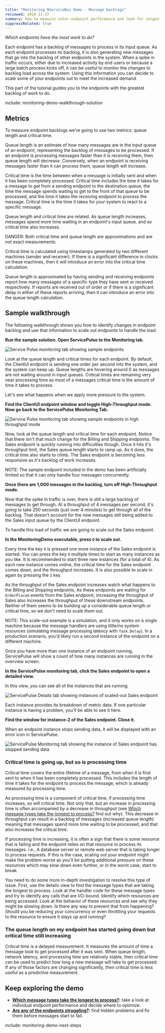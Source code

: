 ```yaml
---
title: "Monitoring NServiceBus Demo - Message backlogs"
reviewed: 2018-11-27
summary: How to measure inter-endpoint performance and look for congestion with the queue length and critical time metrics.
suppressRelated: true
---
```


_Which endpoints have the most work to do?_

Each endpoint has a backlog of messages to process in its input queue. As each endpoint processes its backlog, it is also generating new messages that go into the backlog of other endpoints in the system. When a spike in traffic occurs, either due to increased activity by end users or because a large batch process kicks off, it can be useful to monitor the changes to backlog load across the system. Using this information you can decide to scale some of your endpoints out to meet the increased demand.

This part of the tutorial guides you to the endpoints with the greatest backlog of work to do.

include: monitoring-demo-walkthrough-solution

## Metrics

To measure endpoint backlogs we're going to use two metrics: queue length and critical time.

Queue length is an estimate of how many messages are in the input queue of an endpoint, representing the backlog of messages to be processed. If an endpoint is processing messages faster than it is receiving them, then queue length will decrease. Conversely, when an endpoint is receiving messages faster than it can process them, queue length will increase.

Critical time is the time between when a message is initially sent and when it has been completely processed. Critical time includes the time it takes for a message to get from a sending endpoint to the destination queue, the time the message spends waiting to get to the front of that queue to be processed, and the time it takes the receiving endpoint to process the message. Critical time is the time it takes for your system to react to a specific message.

Queue length and critical time are related. As queue length increases, messages spend more time waiting in an endpoint's input queue, and so critical time also increases.

DANGER: Both critical time and queue length are approximations and are not exact measurements.

Critical time is calculated using timestamps generated by two different machines (sender and receiver). If there is a significant difference in clocks on these machines, then it will introduce an error into the critical time calculation. 

Queue length is approximated by having sending and receiving endpoints report how many messages of a specific type they have sent or received respectively. If reports are received out of order or if there is a significant delay in either of these reports arriving, then it can introduce an error into the queue length calculation.

## Sample walkthrough

The following walkthrough shows you how to identify changes in endpoint backlog and use that information to scale out endpoints to handle the load.

**Run the sample solution. Open ServicePulse to the Monitoring tab.**

![Service Pulse monitoring tab showing sample endpoints](servicepulse-monitoring-tab-sample-low-throughput.png)

Look at the queue length and critical times for each endpoint. By default, the ClientUI endpoint is sending one order per second into the system, and the system can keep up. Queue lengths are hovering around 0 as messages are not waiting around in input queues. Critical times are remaining very near processing time as most of a messages critical time is the amount of time it takes to process. 

Let's see what happens when we apply more pressure to the system.

**Find the ClientUI endpoint window and toggle High-Throughput mode. Now go back to the ServicePulse Monitoring Tab.**

![Service Pulse monitoring tab showing sample endpoints in high throughput mode](servicepulse-monitoring-tab-sample-high-throughput.png)

Now, look at the queue length and critical time for each endpoint. Notice that there isn't that much change for the Billing and Shipping endpoints. The Sales endpoint is quickly running into difficulties though. Once it hits it's throughput limit, the Sales queue length starts to ramp up. As it does, the critical time also starts to climb. The Sales endpoint is becoming less responsive as it's backlog of work increases.

NOTE: The sample endpoint included in the demo has been artificially limited so that it can only handle four messages concurrently. 

**Once there are 1,000 messages in the backlog, turn off High-Throughput mode.**

Now that the spike in traffic is over, there is still a large backlog of messages to get through. At a throughput of 4 messages per second, it's going to take 250 seconds (just over 4 minutes) to get through all of the backlog. That doesn't account for the new messages still being added to the Sales input queue by the ClientUI endpoint.

To handle this load of traffic we are going to scale out the Sales endpoint.

**In the MonitoringDemo executable, press `O` to scale out.**

Every time the key `O` is pressed one more instance of the Sales endpoint is started. You can press the key `O` multiple times to start as many instances as you like. It is recommended to start three new instances (for a total of 4). As each new instance comes online, the critical time for the Sales endpoint comes down, and the throughput increases. It is also possible to scale in again by pressing the `I` key.

As the throughput of the Sales endpoint increases watch what happens to the Billing and Shipping endpoints. As these endpoints are waiting for `OrderPlaced` events from the Sales endpoint, increasing the throughput of Sales also increases the throughput of these downstream endpoints. Neither of them seems to be building up a considerable queue length or critical time, so we don't need to scale them out.

NOTE: This scale-out example is a simulation, and it only works on a single machine because the message handlers are using little/no system resources (simulating message processing latency with `Task.Delay`). In a production scenario, you'd likely run a second instance of the endpoint on a different machine.

Once you have more than one instance of an endpoint running, ServicePulse will show a count of how many instances are running in the overview screen.

**In the ServicePulse monitoring tab, click the Sales endpoint to open a detailed view.**

In this view, you can see all of the instances that are running.

![ServicePulse Details tab showing instances of scaled-out Sales endpoint](servicepulse-monitoring-details-scaled-out-sales.png)

Each instance provides its breakdown of metric data. If one particular instance is having a problem, you'll be able to see it here. 

**Find the window for instance-2 of the Sales endpoint. Close it.**

When an endpoint instance stops sending data, it will be displayed with an error icon in ServicePulse.

![ServicePulse Monitoring tab showing the instance of Sales endpoint has stopped sending data](servicepulse-monitoring-tab-instance-stopped.png)

### Critical time is going up, but so is processing time

Critical time covers the entire lifetime of a message, from when it is first sent to when it has been completely processed. This includes the length of time it takes for the endpoint to process the message, which is already measured by processing time.

As processing time is a component of critical time, if processing time increases, so will critical time. Not only that, but an increase in processing time is often accompanied by a decrease in throughput (see [Which message types take the longest to process?](walkthrough-1.md) find out why). This decrease in throughput can result in a backlog of messages (increased queue length) meaning that messages spend more time waiting to be processed, and that also increases the critical time.

If processing time is increasing, it is often a sign that there is some resource that is failing and the endpoint relies on that resource to process its messages. i.e., A database server or remote web server that is taking longer to process requests. If this is the case, scaling out your endpoint might make the problem worse as you'll be putting additional pressure on these resources which may slow down even further, or in the worst case, start to break.

You need to do some more in-depth investigation to resolve this type of issue. First, use the details view to find the message types that are taking the longest to process. Look at the handler code for these message types and try to identify any calls that are I/O-bound. Identify which resources are being accessed. Look at the behavior of these resources and see why they might be slowing down. Is there any way to prevent that from happening? Should you be reducing your concurrency or even throttling your requests to the resource to ensure it stays up and running?

### The queue length on my endpoint has started going down but critical time still increasing

Critical time is a delayed measurement. It measures the amount of time a message _took_ to get processed after it was sent. When queue length, network latency, and processing time are relatively stable, then critical time can be used to predict how long a new message will take to get processed. If any of those factors are changing significantly, then critical time is less useful as a predictive measurement.

## Keep exploring the demo

- **[Which message types take the longest to process?](./walkthrough-1.md):** take a look at individual endpoint performance and decide where to optimize.
- **[Are any of the endpoints struggling?](./walkthrough-3.md):** find hidden problems and fix them before messages start to fail.

include: monitoring-demo-next-steps
